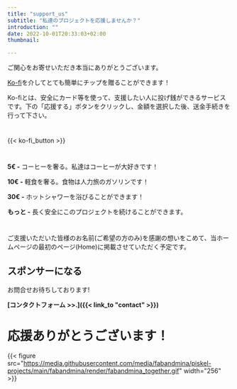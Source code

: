 ```yaml
---
title: "support_us"
subtitle: "私達のプロジェクトを応援しませんか？"
introduction: ""
date: 2022-10-01T20:33:03+02:00
thumbnail:

---
```

ご関心をお寄せいただき本当にありがとうございます。

[Ko-fi](https://ko-fi.com/about)を介してとても簡単にチップを贈ることができます！

Ko-fiとは、安全にカード等を使って、支援したい人に投げ銭ができるサービスです。下の「応援する」ボタンをクリックし、金額を選択した後、送金手続きを行って下さい。



#
{{< ko-fi_button >}} 

#
**5€ -** コーヒーを奢る。私達はコーヒーが大好きです！

**10€ -** 軽食を奢る。食物は人力旅のガソリンです！

**30€ -** ホットシャワーを浴びることができます！

**もっと -** 長く安全にこのプロジェクトを続けることができます。

#
ご支援いただいた皆様のお名前(ご希望の方のみ)を感謝の想いをこめて、当ホームページの最初のページ(Home)に掲載させていただく予定です。


## スポンサーになる
お問合せお待ちしております!

**[コンタクトフォーム >>.]({{< link_to "contact" >}})**

# 応援ありがとうございます！
{{< figure src="https://media.githubusercontent.com/media/fabandmina/piskel-projects/main/fabandmina/render/fabandmina_together.gif" width="256" >}}
